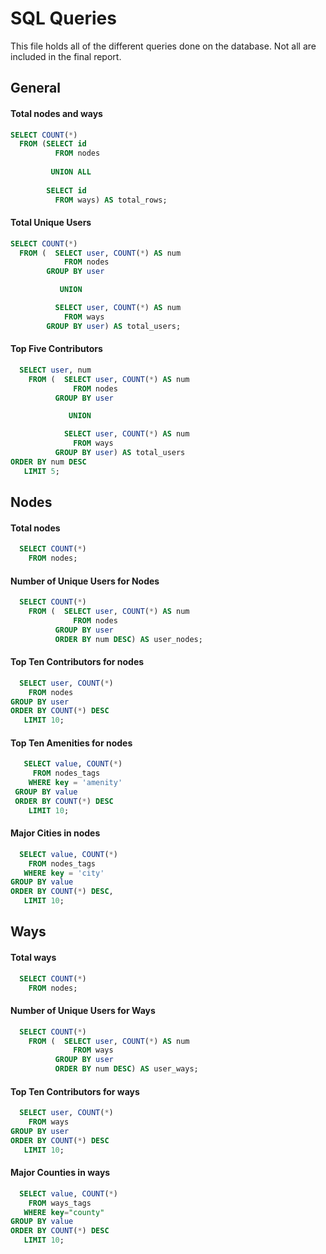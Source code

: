 # SQL Queries 

This file holds all of the different queries done on the database. Not all are included in the final report.
## General

#### Total nodes and ways
~~~~SQL
SELECT COUNT(*) 
  FROM (SELECT id 
          FROM nodes 
          
         UNION ALL 
          
        SELECT id 
          FROM ways) AS total_rows;
~~~~

#### Total Unique Users
~~~~SQL
SELECT COUNT(*)
  FROM (  SELECT user, COUNT(*) AS num
            FROM nodes
        GROUP BY user

           UNION

          SELECT user, COUNT(*) AS num
            FROM ways
        GROUP BY user) AS total_users;
~~~~

#### Top Five Contributors
~~~~SQL
  SELECT user, num
    FROM (  SELECT user, COUNT(*) AS num
              FROM nodes
          GROUP BY user

             UNION

            SELECT user, COUNT(*) AS num
              FROM ways
          GROUP BY user) AS total_users 
ORDER BY num DESC
   LIMIT 5;
~~~~

## Nodes

#### Total nodes
~~~~SQL
  SELECT COUNT(*) 
    FROM nodes;
~~~~

#### Number of Unique Users for Nodes
~~~~SQL
  SELECT COUNT(*) 
    FROM (  SELECT user, COUNT(*) AS num
              FROM nodes 
          GROUP BY user 
          ORDER BY num DESC) AS user_nodes;
~~~~

#### Top Ten Contributors for nodes
~~~~SQL
  SELECT user, COUNT(*) 
    FROM nodes 
GROUP BY user 
ORDER BY COUNT(*) DESC 
   LIMIT 10;
~~~~

#### Top Ten Amenities for nodes
~~~~SQL
   SELECT value, COUNT(*) 
     FROM nodes_tags 
    WHERE key = 'amenity' 
 GROUP BY value 
 ORDER BY COUNT(*) DESC 
    LIMIT 10;
~~~~

#### Major Cities in nodes
~~~~SQL
  SELECT value, COUNT(*) 
    FROM nodes_tags 
   WHERE key = 'city' 
GROUP BY value 
ORDER BY COUNT(*) DESC,
   LIMIT 10;
~~~~

## Ways

#### Total ways
~~~~SQL
  SELECT COUNT(*) 
    FROM nodes;
~~~~

#### Number of Unique Users for Ways
~~~~SQL
  SELECT COUNT(*) 
    FROM (  SELECT user, COUNT(*) AS num
              FROM ways 
          GROUP BY user 
          ORDER BY num DESC) AS user_ways;
~~~~

#### Top Ten Contributors for ways
~~~~SQL
  SELECT user, COUNT(*)
    FROM ways 
GROUP BY user 
ORDER BY COUNT(*) DESC    
   LIMIT 10;
~~~~
 
#### Major Counties in ways
~~~~SQL
  SELECT value, COUNT(*) 
    FROM ways_tags 
   WHERE key="county" 
GROUP BY value 
ORDER BY COUNT(*) DESC 
   LIMIT 10;
~~~~

